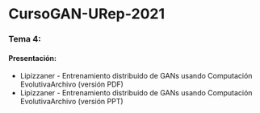 # CursoGAN-URep-2021

### Tema 4:

#### Presentación:

- Lipizzaner - Entrenamiento distribuido de GANs usando Computación EvolutivaArchivo (versión PDF) 
- Lipizzaner - Entrenamiento distribuido de GANs usando Computación EvolutivaArchivo (versión PPT) 


